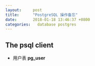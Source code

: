 ```yaml
---
layout:     post
title:      "PostgreSQL 操作备忘"
date:       2018-01-18 13:46:37 +0800
categories:   database postgres
---
```


## The psql client

- 用户表 **pg_user**
